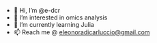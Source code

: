 - 👋 Hi, I’m @e-dcr
- 👀 I’m interested in omics analysis 
- 🌱 I’m currently learning Julia
- 📫 Reach me @ eleonoradicarluccio@gmail.com

<!---
e-dcr/e-dcr is a ✨ special ✨ repository because its `README.md` (this file) appears on your GitHub profile.
You can click the Preview link to take a look at your changes.
--->
